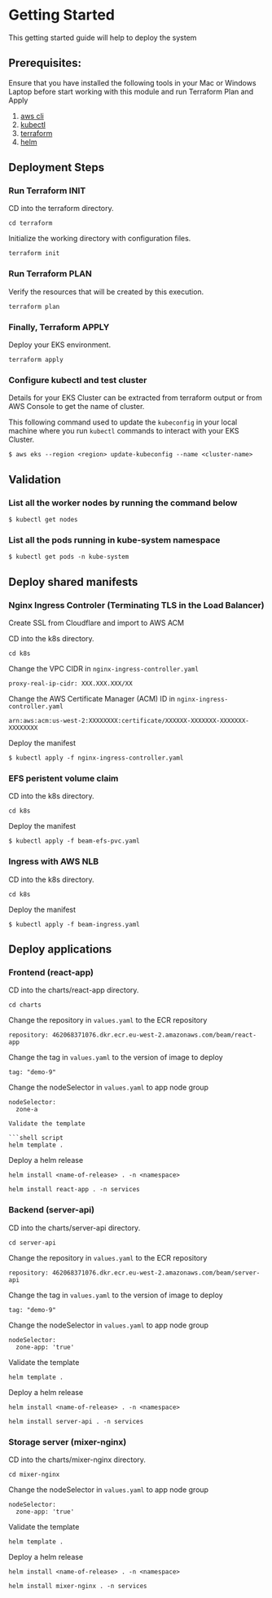# Getting Started

This getting started guide will help to deploy the system

## Prerequisites:

Ensure that you have installed the following tools in your Mac or Windows Laptop before start working with this module and run Terraform Plan and Apply

1. [aws cli](https://docs.aws.amazon.com/cli/latest/userguide/install-cliv2.html)
2. [kubectl](https://Kubernetes.io/docs/tasks/tools/)
3. [terraform](https://learn.hashicorp.com/tutorials/terraform/install-cli)
4. [helm](https://helm.sh/docs/helm/helm_install/)

## Deployment Steps


### Run Terraform INIT

CD into the terraform directory.

```shell script
cd terraform
```

Initialize the working directory with configuration files.

```shell script
terraform init
```

### Run Terraform PLAN

Verify the resources that will be created by this execution.

```shell script
terraform plan
```

### Finally, Terraform APPLY

Deploy your EKS environment.

```shell script
terraform apply
```

### Configure kubectl and test cluster

Details for your EKS Cluster can be extracted from terraform output or from AWS Console to get the name of cluster.

This following command used to update the `kubeconfig` in your local machine where you run `kubectl` commands to interact with your EKS Cluster.

```
$ aws eks --region <region> update-kubeconfig --name <cluster-name>
```

## Validation

### List all the worker nodes by running the command below

```
$ kubectl get nodes
```

### List all the pods running in kube-system namespace

```
$ kubectl get pods -n kube-system
```

## Deploy shared manifests

### Nginx Ingress Controler (Terminating TLS in the Load Balancer)

Create SSL from Cloudflare and import to AWS ACM

CD into the k8s directory.

```shell script
cd k8s
```

Change the VPC CIDR in `nginx-ingress-controller.yaml`

```
proxy-real-ip-cidr: XXX.XXX.XXX/XX
```

Change the AWS Certificate Manager (ACM) ID in `nginx-ingress-controller.yaml`

```
arn:aws:acm:us-west-2:XXXXXXXX:certificate/XXXXXX-XXXXXXX-XXXXXXX-XXXXXXXX
```

Deploy the manifest

```
$ kubectl apply -f nginx-ingress-controller.yaml
```

### EFS peristent volume claim

CD into the k8s directory.

```shell script
cd k8s
```

Deploy the manifest

```
$ kubectl apply -f beam-efs-pvc.yaml
```

### Ingress with AWS NLB


CD into the k8s directory.

```shell script
cd k8s
```

Deploy the manifest

```
$ kubectl apply -f beam-ingress.yaml
```

## Deploy applications

### Frontend (react-app)

CD into the charts/react-app directory.

```shell script
cd charts
```

Change the repository in `values.yaml` to the ECR repository

```
repository: 462068371076.dkr.ecr.eu-west-2.amazonaws.com/beam/react-app
```

Change the tag in `values.yaml` to the version of image to deploy

```
tag: "demo-9"
```

Change the nodeSelector in `values.yaml` to app node group

```
nodeSelector:
  zone-a

Validate the template

```shell script
helm template .
```

Deploy a helm release

`helm install <name-of-release> . -n <namespace>`

```shell script
helm install react-app . -n services
```

### Backend (server-api)

CD into the charts/server-api directory.

```shell script
cd server-api
```

Change the repository in `values.yaml` to the ECR repository

```
repository: 462068371076.dkr.ecr.eu-west-2.amazonaws.com/beam/server-api
```

Change the tag in `values.yaml` to the version of image to deploy

```
tag: "demo-9"
```

Change the nodeSelector in `values.yaml` to app node group

```
nodeSelector:
  zone-app: 'true'
```

Validate the template

```shell script
helm template .
```

Deploy a helm release

`helm install <name-of-release> . -n <namespace>`

```shell script
helm install server-api . -n services
```

### Storage server (mixer-nginx)

CD into the charts/mixer-nginx directory.

```shell script
cd mixer-nginx
```

Change the nodeSelector in `values.yaml` to app node group

```
nodeSelector:
  zone-app: 'true'
```

Validate the template

```shell script
helm template .
```

Deploy a helm release

`helm install <name-of-release> . -n <namespace>`

```shell script
helm install mixer-nginx . -n services
```

